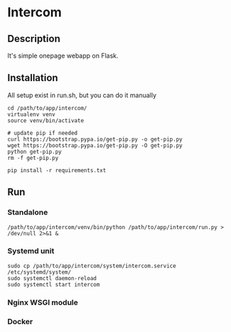 
# Intercom

## Description

It's simple onepage webapp on Flask.

## Installation

All setup exist in run.sh, but you can do it manually

    cd /path/to/app/intercom/
    virtualenv venv
    source venv/bin/activate

    # update pip if needed
    curl https://bootstrap.pypa.io/get-pip.py -o get-pip.py
    wget https://bootstrap.pypa.io/get-pip.py -O get-pip.py
    python get-pip.py
    rm -f get-pip.py

    pip install -r requirements.txt

## Run

### Standalone

    /path/to/app/intercom/venv/bin/python /path/to/app/intercom/run.py > /dev/null 2>&1 &

### Systemd unit

    sudo cp /path/to/app/intercom/system/intercom.service /etc/systemd/system/
    sudo systemctl daemon-reload
    sudo systemctl start intercom

### Nginx WSGI module

### Docker
